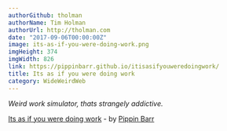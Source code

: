 ```yaml
---
authorGithub: tholman
authorName: Tim Holman
authorUrl: http://tholman.com
date: "2017-09-06T00:00:00Z"
image: its-as-if-you-were-doing-work.png
imgHeight: 374
imgWidth: 826
link: https://pippinbarr.github.io/itisasifyouweredoingwork/
title: Its as if you were doing work
category: WideWeirdWeb
---
```


_Weird work simulator, thats strangely addictive._

[Its as if you were doing work](https://pippinbarr.github.io/itisasifyouweredoingwork/) - by [Pippin Barr](http://www.pippinbarr.com/)
